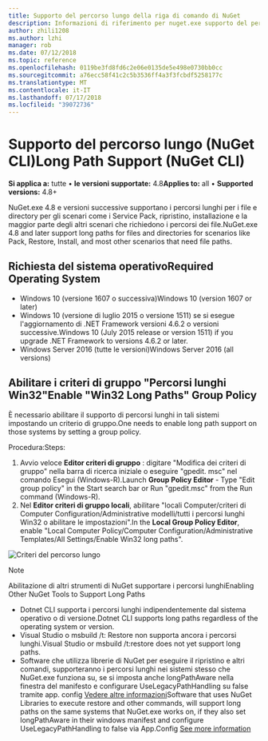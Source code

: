 ```yaml
---
title: Supporto del percorso lungo della riga di comando di NuGet
description: Informazioni di riferimento per nuget.exe supporto del percorso lungo
author: zhili1208
ms.author: lzhi
manager: rob
ms.date: 07/12/2018
ms.topic: reference
ms.openlocfilehash: 0119be3fd8fd6c2e06e0135de5e498e0730bb0cc
ms.sourcegitcommit: a76ecc58f41c2c5b3536ff4a3f3fcbdf5258177c
ms.translationtype: MT
ms.contentlocale: it-IT
ms.lasthandoff: 07/17/2018
ms.locfileid: "39072736"
---
```

# <a name="long-path-support-nuget-cli"></a><span data-ttu-id="16f13-103">Supporto del percorso lungo (NuGet CLI)</span><span class="sxs-lookup"><span data-stu-id="16f13-103">Long Path Support (NuGet CLI)</span></span>

<span data-ttu-id="16f13-104">**Si applica a:** tutte &bullet; **le versioni supportate:** 4.8</span><span class="sxs-lookup"><span data-stu-id="16f13-104">**Applies to:** all &bullet; **Supported versions:** 4.8+</span></span>

<span data-ttu-id="16f13-105">NuGet.exe 4.8 e versioni successive supportano i percorsi lunghi per i file e directory per gli scenari come i Service Pack, ripristino, installazione e la maggior parte degli altri scenari che richiedono i percorsi dei file.</span><span class="sxs-lookup"><span data-stu-id="16f13-105">NuGet.exe 4.8 and later support long paths for files and directories for scenarios like Pack, Restore, Install, and most other scenarios that need file paths.</span></span>

## <a name="required-operating-system"></a><span data-ttu-id="16f13-106">Richiesta del sistema operativo</span><span class="sxs-lookup"><span data-stu-id="16f13-106">Required Operating System</span></span>

-   <span data-ttu-id="16f13-107">Windows 10 (versione 1607 o successiva)</span><span class="sxs-lookup"><span data-stu-id="16f13-107">Windows 10 (version 1607 or later)</span></span>
-   <span data-ttu-id="16f13-108">Windows 10 (versione di luglio 2015 o versione 1511) se si esegue l'aggiornamento di .NET Framework versioni 4.6.2 o versioni successive.</span><span class="sxs-lookup"><span data-stu-id="16f13-108">Windows 10 (July 2015 release or version 1511) if you upgrade .NET Framework to versions 4.6.2 or later.</span></span>
-   <span data-ttu-id="16f13-109">Windows Server 2016 (tutte le versioni)</span><span class="sxs-lookup"><span data-stu-id="16f13-109">Windows Server 2016 (all versions)</span></span>

## <a name="enable-win32-long-paths-group-policy"></a><span data-ttu-id="16f13-110">Abilitare i criteri di gruppo "Percorsi lunghi Win32"</span><span class="sxs-lookup"><span data-stu-id="16f13-110">Enable "Win32 Long Paths" Group Policy</span></span>

<span data-ttu-id="16f13-111">È necessario abilitare il supporto di percorsi lunghi in tali sistemi impostando un criterio di gruppo.</span><span class="sxs-lookup"><span data-stu-id="16f13-111">One needs to enable long path support on those systems by setting a group policy.</span></span>

<span data-ttu-id="16f13-112">Procedura:</span><span class="sxs-lookup"><span data-stu-id="16f13-112">Steps:</span></span>
1. <span data-ttu-id="16f13-113">Avvio veloce **Editor criteri di gruppo** : digitare "Modifica dei criteri di gruppo" nella barra di ricerca iniziale o eseguire "gpedit. msc" nel comando Esegui (Windows-R).</span><span class="sxs-lookup"><span data-stu-id="16f13-113">Launch **Group Policy Editor** - Type "Edit group policy" in the Start search bar or Run "gpedit.msc" from the Run command (Windows-R).</span></span>
2. <span data-ttu-id="16f13-114">Nel **Editor criteri di gruppo locali**, abilitare "locali Computer/criteri di Computer Configuration/Administrative modelli/tutti i percorsi lunghi Win32 o abilitare le impostazioni".</span><span class="sxs-lookup"><span data-stu-id="16f13-114">In the **Local Group Policy Editor**, enable "Local Computer Policy/Computer Configuration/Administrative Templates/All Settings/Enable Win32 long paths".</span></span>

![Criteri del percorso lungo](media/LongPathPolicy.png)


> [!Note]
> <span data-ttu-id="16f13-116">Abilitazione di altri strumenti di NuGet supportare i percorsi lunghi</span><span class="sxs-lookup"><span data-stu-id="16f13-116">Enabling Other NuGet Tools to Support Long Paths</span></span>
>
> -   <span data-ttu-id="16f13-117">Dotnet CLI supporta i percorsi lunghi indipendentemente dal sistema operativo o di versione.</span><span class="sxs-lookup"><span data-stu-id="16f13-117">Dotnet CLI supports long paths regardless of the operating system or version.</span></span>
> -   <span data-ttu-id="16f13-118">Visual Studio o msbuild /t: Restore non supporta ancora i percorsi lunghi.</span><span class="sxs-lookup"><span data-stu-id="16f13-118">Visual Studio or msbuild /t:restore does not yet support long paths.</span></span>
> -   <span data-ttu-id="16f13-119">Software che utilizza librerie di NuGet per eseguire il ripristino e altri comandi, supporteranno i percorsi lunghi nei sistemi stesso che NuGet.exe funziona su, se si imposta anche longPathAware nella finestra del manifesto e configurare UseLegacyPathHandling su false tramite app. config [ Vedere altre informazioni](https://blogs.msdn.microsoft.com/jeremykuhne/2016/07/30/net-4-6-2-and-long-paths-on-windows-10/)</span><span class="sxs-lookup"><span data-stu-id="16f13-119">Software that uses NuGet Libraries to execute restore and other commands, will support long paths on the same systems that NuGet.exe works on, if they also set longPathAware in their windows manifest and configure UseLegacyPathHandling to false via App.Config [See more information](https://blogs.msdn.microsoft.com/jeremykuhne/2016/07/30/net-4-6-2-and-long-paths-on-windows-10/)</span></span>

